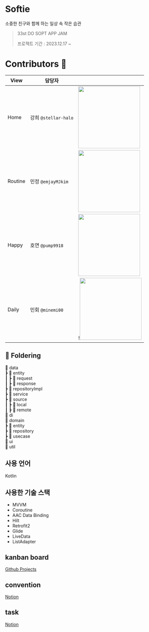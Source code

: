 # Softie
소중한 친구와 함께 하는 일상 속 작은 습관

> 33st DO SOPT APP JAM <br>
>
> 프로젝트 기간 : 2023.12.17 ~
> </br>

# Contributors 🤎

|View|담당자||
|------|---|---|
|Home|강희 ```@stellar-halo```|<img src="https://avatars.githubusercontent.com/u/91793891?v=4"  width="200" height="200"/>|
|Routine|민정 ```@emjayMJkim```|<img src="https://github.com/Team-Sopetit/Sopetit-Android/assets/125239880/a28bbeab-017f-41cf-af85-0129b0355565"  width="200" height="200"/>|
|Happy|호연 ```@pump9918```|<img src="https://avatars.githubusercontent.com/u/125239880?v=4"  width="200" height="200"/>|
|Daily|민회 ```@minemi00```| !<img src="[https://avatars.githubusercontent.com/u/106955456?v=4](https://github.com/Team-Sopetit/Sopetit-Android/assets/125239880/1ef969bf-276e-4892-a72a-40109c6fc566)"  width="200" height="200"/>|


## 📖 Foldering
📁 data<br/>
┣ 📁 entity<br/>
┃ ┣ 📁 request<br/>
┃ ┣ 📁 response<br/>
┣ 📁 repositoryImpl<br/>
┣ 📁 service<br/>
┣ 📁 source<br/>
┃ ┣ 📁 local<br/>
┃ ┣ 📁 remote<br/>
📁 di<br/>
📁 domain<br/>
┣ 📁 entity<br/>
┣ 📁 repository<br/>
┣ 📁 usecase<br/>
📁 ui<br/>
📁 util

## 사용 언어
Kotlin

## 사용한 기술 스택
- MVVM
- Coroutine
- AAC Data Binding
- Hilt
- Retrofit2
- Glide
- LiveData
- ListAdapter

## kanban board
[Github Projects](https://github.com/orgs/Team-Sopetit/projects/1/views/1?visibleFields=%5B%22Title%22%2C%22Assignees%22%2C%22Status%22%2C70731101%2C70731102%2C70731097%5D)

## convention
[Notion](https://airy-hardhat-419.notion.site/Coding-Convention-9503dd8d8b334c7190f69e1f685904ba?pvs=4)

## task
[Notion](https://airy-hardhat-419.notion.site/02ffb58b83cf4a4fb9a01af863e819a6)
